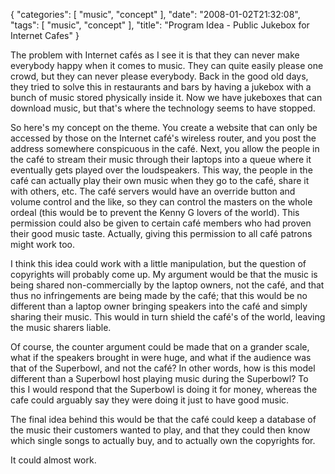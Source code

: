{
    "categories": [
        "music", 
        "concept"
    ], 
    "date": "2008-01-02T21:32:08", 
    "tags": [
        "music", 
        "concept"
    ], 
    "title": "Program Idea - Public Jukebox for Internet Cafes"
}

The problem with Internet caf&eacute;s as I see it is that they can never make everybody happy when it comes to music. They can quite easily please one crowd, but they can never please everybody. Back in the good old days, they tried to solve this in restaurants and bars by having a jukebox with a bunch of music stored physically inside it. Now we have jukeboxes that can download music, but that's where the technology seems to have stopped.

So here's my concept on the theme. You create a website that can only be accessed by those on the Internet caf&eacute;'s wireless router, and you post the address somewhere conspicuous in the caf&eacute;. Next, you allow the people in the caf&eacute; to stream their music through their laptops into a queue where it eventually gets played over the loudspeakers. This way, the people in the caf&eacute; can actually play their own music when they go to the caf&eacute;, share it with others, etc. The caf&eacute; servers would have an override button and volume control and the like, so they can control the masters on the whole ordeal (this would be to prevent the Kenny G lovers of the world). This permission could also be given to certain caf&eacute; members who had proven their good music taste. Actually, giving this permission to all caf&eacute; patrons might work too.

I think this idea could work with a little manipulation, but the question of copyrights will probably come up. My argument would be that the music is being shared non-commercially by the laptop owners, not the caf&eacute;, and that thus no infringements are being made by the caf&eacute;; that this would be no different than a laptop owner bringing speakers into the caf&eacute; and simply sharing their music. This would in turn shield the caf&eacute;'s of the world, leaving the music sharers liable. 

Of course, the counter argument could be made that on a grander scale, what if the speakers brought in were huge, and what if the audience was that of the Superbowl, and not the caf&eacute;? In other words, how is this model different than a Superbowl host playing music during the Superbowl? To this I would respond that the Superbowl is doing it for money, whereas the cafe could arguably say they were doing it just to have good music.

The final idea behind this would be that the caf&eacute; could keep a database of the music their customers wanted to play, and that they could then know which single songs to actually buy, and to actually own the copyrights for.

It could almost work.<!--break-->